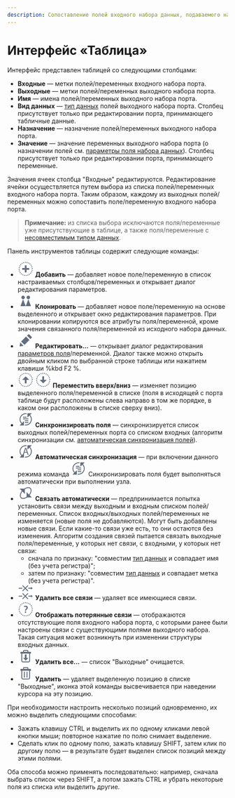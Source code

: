 ```yaml
---
description: Сопоставление полей входного набора данных, подаваемого на обработку алгоритмом узла Loginom, и выходного набора данных в таблице соответствия. Столбцы таблицы соответствия входных и выходных полей. Сопоставление полей. Команды мастера настройки сопоставления полей. Одновременная настройка нескольких полей.
---
```

# Интерфейс «Таблица»

Интерфейс представлен таблицей со следующими столбцами:

* **Входные** — метки полей/переменных входного набора порта.
* **Выходные** — метки полей/переменных выходного набора порта.
* **Имя** — имена полей/переменных выходного набора порта.
* **Вид данных** — [тип данных](./../../data/datatype.md) полей выходного набора порта. Столбец присутствует только при редактировании порта, принимающего табличные данные.
* **Назначение** — назначение полей/переменных выходного набора порта.
* **Значение** — значение переменных выходного набора порта (о назначении полей см. [параметры поля набора данных](./../../data/datasetfieldfeatures.md)). Столбец присутствует только при редактировании порта, принимающего переменные.

Значения ячеек столбца "Входные" редактируются. Редактирование ячейки осуществляется путем выбора из списка полей/переменных входного набора порта. Таким образом, каждому из выходных полей/переменных можно сопоставить поле/переменную входного набора порта.

> **Примечание:** из списка выбора исключаются поля/переменные уже присутствующие в таблице, а также поля/переменные с [несовместимым типом данных](./../../data/compatibility.md).

Панель инструментов таблицы содержит следующие команды:

* ![](./../../images/icons/common/toolbar-controls/plus_default.svg) **Добавить** — добавляет новое поле/переменную в список настраиваемых столбцов/переменных и открывает диалог редактирования параметров.
* ![](./../../images/icons/common/toolbar-controls/clone_default.svg) **Клонировать** — добавляет новое поле/переменную на основе выделенного и открывает окно редактирования параметров. При клонировании копируются все атрибуты поля/переменной, кроме значения связанного поля/переменной из исходного набора данных. 
* ![](./../../images/icons/common/toolbar-controls/edit_default.svg) **Редактировать...** — открывает диалог редактирования [параметров поля](./../../data/datasetfieldfeatures.md)/переменной. Диалог также можно открыть двойным кликом по выбранной строке таблицы или нажатием клавиши %kbd F2 %.
* ![](./../../images/icons/common/toolbar-controls/moveup_default.svg) ![](./../../images/icons/common/toolbar-controls/movedown_default.svg) **Переместить вверх/вниз** — изменяет позицию выделенного поля/переменной в списке (поля в исходящей с порта таблице будут расположены слева направо в том же порядке, в каком они расположены в списке сверху вниз).
* ![](./../../images/icons/common/toolbar-controls/sync-columns_default.svg) **Синхронизировать поля** — синхронизируется список выходных полей/переменных порта со списком входных (алгоритм синхронизации см. [автоматическая синхронизация полей](./automapping-of-fields.md)).
* ![](./../../images/icons/common/toolbar-controls/auto-sync-columns_default.svg) **Автоматическая синхронизация** — при включении данного режима команда ![](./../../images/icons/common/toolbar-controls/sync-columns_default.svg) Синхронизировать поля будет выполняться автоматически при выполнении узла.
* ![](./../../images/icons/common/toolbar-controls/auto-connect_default.svg) **Связать автоматически** — предпринимается попытка установить связи между выходным и входным списком полей/переменных. Список входных/выходных полей/переменных не изменяется (новые поля не добавляются). Могут быть добавлены новые связи. Если какие-то связи уже есть, то они остаются без изменения. Алгоритм создания связей пытается связать выходные поля/переменные, у которых нет связи, с входными, у которых нет связи:
  * сначала по признаку: "совместим [тип данных](./../../data/datatype.md) и совпадает имя (без учета регистра)";
  * затем по признаку: "совместим [тип данных](./../../data/datatype.md) и совпадает метка (без учета регистра)".
* ![](./../../images/icons/common/toolbar-controls/remove-all-links_default.svg) **Удалить все связи** — удаляет все имеющиеся связи.
* ![](./../../images/icons/common/toolbar-controls/help_default.svg) **Отображать потерянные связи** — отображаются отсутствующие поля входного набора порта, с которыми ранее были настроены связи с существующими полями выходного набора. Такая ситуация может возникнуть при изменении структуры входных данных.
* ![](./../../images/icons/common/toolbar-controls/delete-all_default.svg) **Удалить все...** — список "Выходные" очищается.
* ![](./../../images/icons/common/toolbar-controls/delete_default.svg) **Удалить** — удаляет выделенную позицию в списке "Выходные", иконка этой команды высвечивается при наведении курсора на эту позицию.

При необходимости настроить несколько позиций одновременно, их можно выделить следующими способами:

* Зажать клавишу CTRL и выделить их по одному кликами левой кнопки мыши; повторное нажатие по полю снимает выделение.
* Сделать клик по одному полю, зажать клавишу SHIFT, затем клик по другому полю — в результате будет выделен список позиций между этими полями.

Оба способа можно применять последовательно: например, сначала выбрать список через SHIFT, а потом зажать CTRL и убрать некоторые поля из списка или выделить другие.
